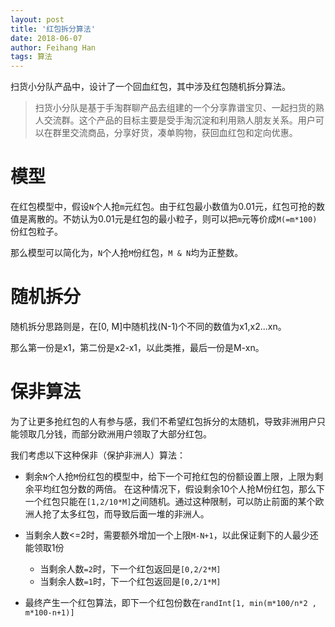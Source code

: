 ```yaml
---
layout: post
title: '红包拆分算法'
date: 2018-06-07
author: Feihang Han
tags: 算法
---
```


扫货小分队产品中，设计了一个回血红包，其中涉及红包随机拆分算法。

> 扫货小分队是基于手淘群聊产品去组建的一个分享靠谱宝贝、一起扫货的熟人交流群。这个产品的目标主要是受手淘沉淀和利用熟人朋友关系。用户可以在群里交流商品，分享好货，凑单购物，获回血红包和定向优惠。

# 模型

在红包模型中，假设`N`个人抢`m`元红包。由于红包最小数值为0.01元，红包可抢的数值是离散的。不妨认为0.01元是红包的最小粒子，则可以把`m`元等价成`M(=m*100)`份红包粒子。

那么模型可以简化为，`N`个人抢`M`份红包，`M & N`均为正整数。

# 随机拆分

随机拆分思路则是，在[0, M]中随机找(N-1)个不同的数值为x1,x2...xn。

那么第一份是x1，第二份是x2-x1，以此类推，最后一份是M-xn。

# 保非算法

为了让更多抢红包的人有参与感，我们不希望红包拆分的太随机，导致非洲用户只能领取几分钱，而部分欧洲用户领取了大部分红包。

我们考虑以下这种保非（保护非洲人）算法：

- 剩余`N`个人抢`M`份红包的模型中，给下一个可抢红包的份额设置上限，上限为剩余平均红包分数的两倍。
在这种情况下，假设剩余10个人抢M份红包，那么下一个红包只能在`[1,2/10*M]`之间随机。通过这种限制，可以防止前面的某个欧洲人抢了太多红包，而导致后面一堆的非洲人。


- 当剩余人数<=2时，需要额外增加一个上限`M-N+1`，以此保证剩下的人最少还能领取1份
    - 当剩余人数`=2`时，下一个红包返回是`[0,2/2*M]`
    - 当剩余人数`=1`时，下一个红包返回是`[0,2/1*M]`

- 最终产生一个红包算法，即下一个红包份数在`randInt[1, min(m*100/n*2 , m*100-n+1)]`
